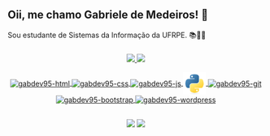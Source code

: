 ## Oii, me chamo Gabriele de Medeiros! 👋

Sou estudante de Sistemas da Informação da UFRPE. 📚👩‍💻

###

<div align="center">
  <a href="https://github.com/gabdev95">
  <img height="160em" src="https://github-readme-stats.vercel.app/api?username=gabdev95&layout=compact&show_icons=true&hide=contribs,prs&cache_seconds=86400&theme=shades-of-purple&count_private=true"/>
  <img height="160em" src="https://github-readme-stats.vercel.app/api/top-langs/?username=gabdev95&layout=compact&langs_count=7&theme=shades-of-purple"/>
</div>

<!---
  Temas: yeblu; outrun
--> 

<div style="display: inline_block" align="center"><br>
  <img align="center" alt="gabdev95-html" height="45" width="45" src="https://cdn.jsdelivr.net/gh/devicons/devicon/icons/html5/html5-original-wordmark.svg" />
  <img align="center" alt="gabdev95-css" height="45" width="45" src="https://cdn.jsdelivr.net/gh/devicons/devicon/icons/css3/css3-original-wordmark.svg" /> 
  <img align="center" alt="gabdev95-js" height="40" width="40" src="https://cdn.icon-icons.com/icons2/2108/PNG/512/javascript_icon_130900.png" />
  <img align="center" alt="gabdev95-python" height="45" width="45" src="https://raw.githubusercontent.com/devicons/devicon/master/icons/python/python-original.svg" />
  <img align="center" alt="gabdev95-git" height="45" width="45" src="https://cdn.icon-icons.com/icons2/2107/PNG/512/file_type_git_icon_130581.png" />
  <img align="center" alt="gabdev95-bootstrap" height="45" width="45" src="https://cdn.icon-icons.com/icons2/2415/PNG/512/bootstrap_plain_wordmark_logo_icon_146620.png" />
  <img align="center" alt="gabdev95-wordpress" height="45" width="45" src="https://cdn.icon-icons.com/icons2/2699/PNG/512/wordpress_logo_icon_167953.png" />
 <!---  <img align="center" alt="gabdev95-angular" height="45" width="45" src="https://cdn.jsdelivr.net/gh/devicons/devicon/icons/angularjs/angularjs-original.svg" />-->
</div>

  ##
  
<div align="center">
  <a href="https://www.linkedin.com/in/dev-gabriele-de-medeiros/" target="_blank"><img src="https://img.shields.io/badge/LinkedIn-0077B5?style=for-the-badge&logo=linkedin&logoColor=white" target="_blank"></a>
 <a href = "mailto:gabriele.mdemedeiros@gmail.com"><img src="https://img.shields.io/badge/-Gmail-%23333?style=for-the-badge&logo=gmail&logoColor=white" target="_blank"></a>
 </div>
  
<!--- 
![Snake animation](https://github.com/gabdev95/gabdev95/blob/output/github-contribution-grid-snake.svg)
-->
